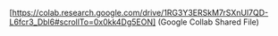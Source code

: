[https://colab.research.google.com/drive/1RG3Y3ERSkM7rSXnUl7QD-L6fcr3_Dbl6#scrollTo=0x0kk4Dg5EON] (Google Collab Shared File)
